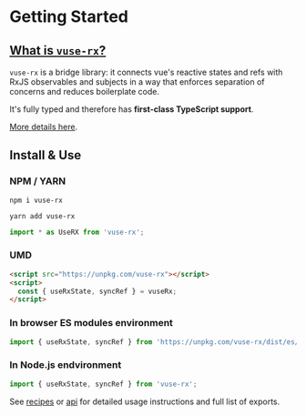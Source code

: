 # Getting Started

## [What is `vuse-rx`?](/guide/)

`vuse-rx` is a bridge library:
it connects vue's reactive states and refs with RxJS observables and subjects
in a way that enforces separation of concerns and reduces boilerplate code.

It's fully typed and therefore has **first-class TypeScript support**.

[More details here](/guide/).

## Install & Use

### NPM / YARN
`npm i vuse-rx`

`yarn add vuse-rx`

```ts
import * as UseRX from 'vuse-rx';
```

### UMD

```html
<script src="https://unpkg.com/vuse-rx"></script>
<script>
  const { useRxState, syncRef } = vuseRx;
</script>
```

### In browser ES modules environment

```ts
import { useRxState, syncRef } from 'https://unpkg.com/vuse-rx/dist/es/index.js';
```

### In Node.js endvironment

```ts
import { useRxState, syncRef } from 'vuse-rx';
```

See [recipes](/recipes/counter) or [api](/api/use-rx-state) for detailed usage instructions and full list of exports.
